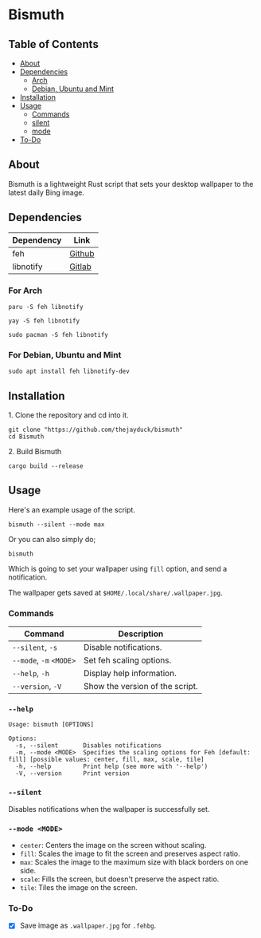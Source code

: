 # Bismuth

## Table of Contents

- [About](#about)
- [Dependencies](#dependencies)
  - [Arch](#for-arch)
  - [Debian, Ubuntu and Mint](#for-debian-ubuntu-and-mint)
- [Installation](#installation)
- [Usage](#usage)
  - [Commands](#commands)
  - [silent](#silent)
  - [mode](#mode-mode)
- [To-Do](#to-do)

## About
Bismuth is a lightweight Rust script that sets your desktop wallpaper to the latest daily Bing image. 

## Dependencies
|Dependency|Link                                              |
|----------|--------------------------------------------------|
|feh       |[Github](https://github.com/derf/feh)             |
|libnotify |[Gitlab](https://gitlab.gnome.org/GNOME/libnotify)|

### For Arch
```
paru -S feh libnotify
```
```
yay -S feh libnotify
```
```
sudo pacman -S feh libnotify
```

### For Debian, Ubuntu and Mint
```
sudo apt install feh libnotify-dev
```

## Installation
1\. Clone the repository and cd into it.
```
git clone "https://github.com/thejayduck/bismuth"
cd Bismuth
```
2\. Build Bismuth
```
cargo build --release
```

## Usage
Here's an example usage of the script.
```
bismuth --silent --mode max
```
Or you can also simply do;
```
bismuth
```
Which is going to set your wallpaper using `fill` option, and send a notification.

The wallpaper gets saved at `$HOME/.local/share/.wallpaper.jpg`.

### Commands
| Command                  | Description                                |
|--------------------------|--------------------------------------------|
| `--silent`, `-s`         | Disable notifications.                     |
| `--mode`, `-m` `<MODE>`  | Set feh scaling options.                   |
| `--help`, `-h`           | Display help information.                  |
| `--version`, `-V`        | Show the version of the script.            |

### `--help`
```
Usage: bismuth [OPTIONS]

Options:
  -s, --silent       Disables notifications
  -m, --mode <MODE>  Specifies the scaling options for Feh [default: fill] [possible values: center, fill, max, scale, tile]
  -h, --help         Print help (see more with '--help')
  -V, --version      Print version
```

### `--silent`
Disables notifications when the wallpaper is successfully set.

### `--mode <MODE>`
- `center`: Centers the image on the screen without scaling.
- `fill`: Scales the image to fit the screen and preserves aspect ratio.
- `max`: Scales the image to the maximum size with black borders on one side.
- `scale`: Fills the screen, but doesn't preserve the aspect ratio.
- `tile`: Tiles the image on the screen.

### To-Do
- [x] Save image as `.wallpaper.jpg` for `.fehbg`.